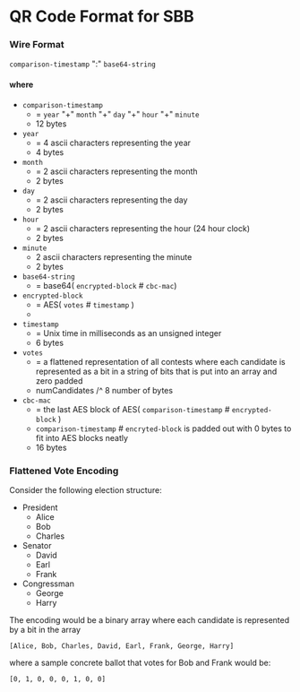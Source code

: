 # QR Code Format for SBB

### Wire Format

`comparison-timestamp` ":" `base64-string`

#### where

- `comparison-timestamp`
  - = `year` "+" `month` "+" `day` "+" `hour` "+" `minute`
  - 12 bytes
- `year`
  - = 4 ascii characters representing the year
  - 4 bytes
- `month`
  - = 2 ascii characters representing the month
  - 2 bytes
- `day`
  - = 2 ascii characters representing the day
  - 2 bytes
- `hour`
  - = 2 ascii characters representing the hour (24 hour clock)
  - 2 bytes
- `minute`
  - 2 ascii characters representing the minute
  - 2 bytes
- `base64-string`
  - = base64( `encrypted-block` # `cbc-mac`)
- `encrypted-block`
  - = AES( `votes` # `timestamp` )
  -
- `timestamp`
  - = Unix time in milliseconds as an unsigned integer
  - 6 bytes
- `votes`
  - = a flattened representation of all contests where each candidate is
    represented as a bit in a string of bits that is put into an array and zero
    padded
  - numCandidates /^ 8 number of bytes
- `cbc-mac`
  - = the last AES block of AES( `comparison-timestamp` # `encrypted-block` )
  - `comparison-timestamp` # `encryted-block` is padded out with 0 bytes to fit
    into AES blocks neatly
  - 16 bytes

### Flattened Vote Encoding

Consider the following election structure:

- President
  - Alice
  - Bob
  - Charles
- Senator
  - David
  - Earl
  - Frank
- Congressman
  - George
  - Harry

The encoding would be a binary array where each candidate is represented by a
bit in the array

```
[Alice, Bob, Charles, David, Earl, Frank, George, Harry]
```

where a sample concrete ballot that votes for Bob and Frank would be:

```
[0, 1, 0, 0, 0, 1, 0, 0]
```
